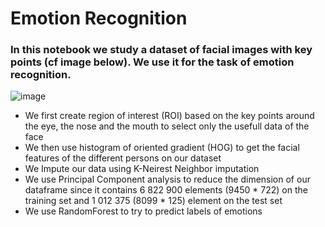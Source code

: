 # Emotion Recognition

### In this notebook we study a dataset of facial images with key points (cf image below). We use it for the task of emotion recognition.
![image](https://github.com/Mrasipila/Emotion-Recognition/assets/30113273/ea3bfc71-2bab-4339-a0c2-664e92b1daca)

- We first create region of interest (ROI) based on the key points around the eye, the nose and the mouth to select only the usefull data of the face
- We then use histogram of oriented gradient (HOG) to get the facial features of the different persons on our dataset
- We Impute our data using K-Neirest Neighbor imputation
- We use Principal Component analysis to reduce the dimension of our dataframe since it contains 6 822 900 elements (9450 * 722) on the training set and 1 012 375 (8099 * 125) element on the test set
- We use RandomForest to try to predict labels of emotions 
